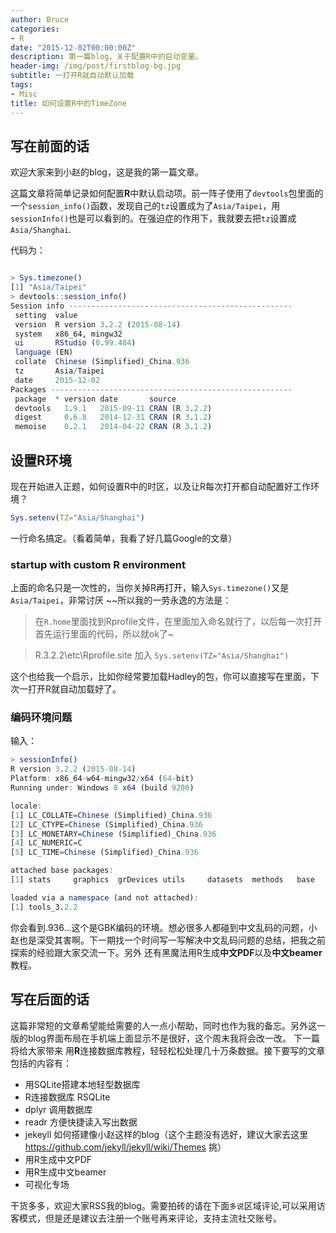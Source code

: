 ```yaml
---
author: Bruce
categories:
- R
date: "2015-12-02T00:00:00Z"
description: 第一篇blog，关于配置R中的启动变量。
header-img: /img/post/firstblog-bg.jpg
subtitle: 一打开R就自动默认加载
tags:
- Misc
title: 如何设置R中的TimeZone
---
```



## 写在前面的话

欢迎大家来到小赵的blog，这是我的第一篇文章。
    
这篇文章将简单记录如何配置**R**中默认启动项。前一阵子使用了`devtools`包里面的一个`session_info()`函数，发现自己的`tz`设置成为了`Asia/Taipei`，用`sessionInfo()`也是可以看到的。在强迫症的作用下，我就要去把`tz`设置成`Asia/Shanghai`.

代码为：
```r

> Sys.timezone()
[1] "Asia/Taipei"
> devtools::session_info()
Session info --------------------------------------------------
 setting  value                         
 version  R version 3.2.2 (2015-08-14)  
 system   x86_64, mingw32               
 ui       RStudio (0.99.484)            
 language (EN)                          
 collate  Chinese (Simplified)_China.936
 tz       Asia/Taipei                   
 date     2015-12-02                    
Packages ------------------------------------------------------
 package  * version date       source        
 devtools   1.9.1   2015-09-11 CRAN (R 3.2.2)
 digest     0.6.8   2014-12-31 CRAN (R 3.1.2)
 memoise    0.2.1   2014-04-22 CRAN (R 3.1.2)
```

## 设置R环境

现在开始进入正题，如何设置R中的时区，以及让R每次打开都自动配置好工作环境？

```r
Sys.setenv(TZ="Asia/Shanghai")
```

一行命名搞定。（看着简单，我看了好几篇Google的文章）

### startup with custom R environment

上面的命名只是一次性的，当你关掉R再打开，输入`Sys.timezone()`又是`Asia/Taipei`，非常讨厌 ~~所以我的一劳永逸的方法是：

> 在`R.home`里面找到Rprofile文件，在里面加入命名就行了，以后每一次打开首先运行里面的代码，所以就ok了~   

> R.3.2.2\etc\Rprofile.site  加入 `Sys.setenv(TZ="Asia/Shanghai")` 

这个也给我一个启示，比如你经常要加载Hadley的包，你可以直接写在里面，下次一打开R就自动加载好了。

### 编码环境问题
输入：
```r
> sessionInfo()
R version 3.2.2 (2015-08-14)
Platform: x86_64-w64-mingw32/x64 (64-bit)
Running under: Windows 8 x64 (build 9200)

locale:
[1] LC_COLLATE=Chinese (Simplified)_China.936 
[2] LC_CTYPE=Chinese (Simplified)_China.936   
[3] LC_MONETARY=Chinese (Simplified)_China.936
[4] LC_NUMERIC=C                              
[5] LC_TIME=Chinese (Simplified)_China.936    

attached base packages:
[1] stats     graphics  grDevices utils     datasets  methods   base     

loaded via a namespace (and not attached):
[1] tools_3.2.2
```

你会看到.936...这个是GBK编码的环境。想必很多人都碰到中文乱码的问题，小赵也是深受其害啊。下一期找一个时间写一写解决中文乱码问题的总结，把我之前探索的经验跟大家交流一下。另外 还有黑魔法用R生成**中文PDF**以及**中文beamer**教程。

## 写在后面的话

这篇非常短的文章希望能给需要的人一点小帮助，同时也作为我的备忘。另外这一版的blog界面布局在手机端上面显示不是很好，这个周末我将会改一改。
下一篇将给大家带来 用**R**连接数据库教程，轻轻松松处理几十万条数据。接下要写的文章包括的内容有：

- 用SQLite搭建本地轻型数据库
- R连接数据库 RSQLite
- dplyr 调用数据库
- readr 方便快捷读入写出数据
- jekeyll 如何搭建像小赵这样的blog（这个主题没有选好，建议大家去这里 https://github.com/jekyll/jekyll/wiki/Themes 挑）
- 用R生成中文PDF
- 用R生成中文beamer
- 可视化专场

干货多多，欢迎大家RSS我的blog。需要拍砖的请在下面`多说`区域评论,可以采用访客模式，但是还是建议去注册一个账号再来评论，支持主流社交账号。
